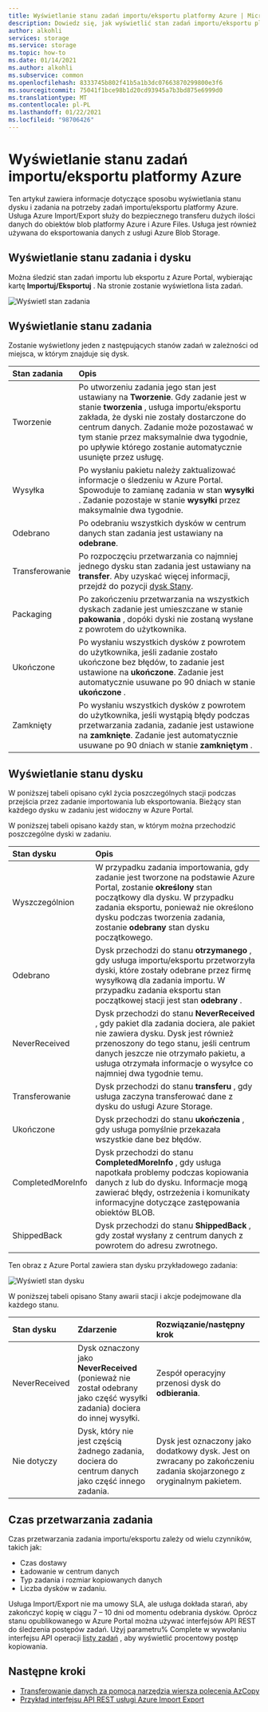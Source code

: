 ```yaml
---
title: Wyświetlanie stanu zadań importu/eksportu platformy Azure | Microsoft Docs
description: Dowiedz się, jak wyświetlić stan zadań importu/eksportu platformy Azure oraz używanych dysków. Poznaj czynniki wpływające na czas przetwarzania zadania.
author: alkohli
services: storage
ms.service: storage
ms.topic: how-to
ms.date: 01/14/2021
ms.author: alkohli
ms.subservice: common
ms.openlocfilehash: 8333745b802f41b5a1b3dc07663870299800e3f6
ms.sourcegitcommit: 75041f1bce98b1d20cd93945a7b3bd875e6999d0
ms.translationtype: MT
ms.contentlocale: pl-PL
ms.lasthandoff: 01/22/2021
ms.locfileid: "98706426"
---
```

# <a name="view-the-status-of-azure-importexport-jobs"></a>Wyświetlanie stanu zadań importu/eksportu platformy Azure

Ten artykuł zawiera informacje dotyczące sposobu wyświetlania stanu dysku i zadania na potrzeby zadań importu/eksportu platformy Azure. Usługa Azure Import/Export służy do bezpiecznego transferu dużych ilości danych do obiektów blob platformy Azure i Azure Files. Usługa jest również używana do eksportowania danych z usługi Azure Blob Storage.  

## <a name="view-job-and-drive-status"></a>Wyświetlanie stanu zadania i dysku
Można śledzić stan zadań importu lub eksportu z Azure Portal, wybierając kartę **Importuj/Eksportuj** . Na stronie zostanie wyświetlona lista zadań.

![Wyświetl stan zadania](./media/storage-import-export-service/jobstate.png)

## <a name="view-job-status"></a>Wyświetlanie stanu zadania

Zostanie wyświetlony jeden z następujących stanów zadań w zależności od miejsca, w którym znajduje się dysk.

| Stan zadania | Opis |
|:--- |:--- |
| Tworzenie | Po utworzeniu zadania jego stan jest ustawiany na **Tworzenie**. Gdy zadanie jest w stanie **tworzenia** , usługa importu/eksportu zakłada, że dyski nie zostały dostarczone do centrum danych. Zadanie może pozostawać w tym stanie przez maksymalnie dwa tygodnie, po upływie którego zostanie automatycznie usunięte przez usługę. |
| Wysyłka | Po wysłaniu pakietu należy zaktualizować informacje o śledzeniu w Azure Portal.  Spowoduje to zamianę zadania w stan **wysyłki** . Zadanie pozostaje w stanie **wysyłki** przez maksymalnie dwa tygodnie. 
| Odebrano | Po odebraniu wszystkich dysków w centrum danych stan zadania jest ustawiany na **odebrane**. |
| Transferowanie | Po rozpoczęciu przetwarzania co najmniej jednego dysku stan zadania jest ustawiany na **transfer**. Aby uzyskać więcej informacji, przejdź do pozycji [dysk Stany](#view-drive-status). |
| Packaging | Po zakończeniu przetwarzania na wszystkich dyskach zadanie jest umieszczane w stanie **pakowania** , dopóki dyski nie zostaną wysłane z powrotem do użytkownika. |
| Ukończone | Po wysłaniu wszystkich dysków z powrotem do użytkownika, jeśli zadanie zostało ukończone bez błędów, to zadanie jest ustawione na **ukończone**. Zadanie jest automatycznie usuwane po 90 dniach w stanie **ukończone** . |
| Zamknięty | Po wysłaniu wszystkich dysków z powrotem do użytkownika, jeśli wystąpią błędy podczas przetwarzania zadania, zadanie jest ustawione na **zamknięte**. Zadanie jest automatycznie usuwane po 90 dniach w stanie **zamkniętym** . |

## <a name="view-drive-status"></a>Wyświetlanie stanu dysku

W poniższej tabeli opisano cykl życia poszczególnych stacji podczas przejścia przez zadanie importowania lub eksportowania. Bieżący stan każdego dysku w zadaniu jest widoczny w Azure Portal.

W poniższej tabeli opisano każdy stan, w którym można przechodzić poszczególne dyski w zadaniu.

| Stan dysku | Opis |
|:--- |:--- |
| Wyszczególnion | W przypadku zadania importowania, gdy zadanie jest tworzone na podstawie Azure Portal, zostanie **określony** stan początkowy dla dysku. W przypadku zadania eksportu, ponieważ nie określono dysku podczas tworzenia zadania, zostanie **odebrany** stan dysku początkowego. |
| Odebrano | Dysk przechodzi do stanu **otrzymanego** , gdy usługa importu/eksportu przetworzyła dyski, które zostały odebrane przez firmę wysyłkową dla zadania importu. W przypadku zadania eksportu stan początkowej stacji jest stan **odebrany** . |
| NeverReceived | Dysk przechodzi do stanu **NeverReceived** , gdy pakiet dla zadania dociera, ale pakiet nie zawiera dysku. Dysk jest również przenoszony do tego stanu, jeśli centrum danych jeszcze nie otrzymało pakietu, a usługa otrzymała informacje o wysyłce co najmniej dwa tygodnie temu. |
| Transferowanie | Dysk przechodzi do stanu **transferu** , gdy usługa zaczyna transferować dane z dysku do usługi Azure Storage. |
| Ukończone | Dysk przechodzi do stanu **ukończenia** , gdy usługa pomyślnie przekazała wszystkie dane bez błędów.
| CompletedMoreInfo | Dysk przechodzi do stanu **CompletedMoreInfo** , gdy usługa napotkała problemy podczas kopiowania danych z lub do dysku. Informacje mogą zawierać błędy, ostrzeżenia i komunikaty informacyjne dotyczące zastępowania obiektów BLOB.
| ShippedBack | Dysk przechodzi do stanu **ShippedBack** , gdy został wysłany z centrum danych z powrotem do adresu zwrotnego. |

Ten obraz z Azure Portal zawiera stan dysku przykładowego zadania:

![Wyświetl stan dysku](./media/storage-import-export-service/drivestate.png)

W poniższej tabeli opisano Stany awarii stacji i akcje podejmowane dla każdego stanu.

| Stan dysku | Zdarzenie | Rozwiązanie/następny krok |
|:--- |:--- |:--- |
| NeverReceived | Dysk oznaczony jako **NeverReceived** (ponieważ nie został odebrany jako część wysyłki zadania) dociera do innej wysyłki. | Zespół operacyjny przenosi dysk do **odbierania**. |
| Nie dotyczy | Dysk, który nie jest częścią żadnego zadania, dociera do centrum danych jako część innego zadania. | Dysk jest oznaczony jako dodatkowy dysk. Jest on zwracany po zakończeniu zadania skojarzonego z oryginalnym pakietem. |

## <a name="time-to-process-job"></a>Czas przetwarzania zadania
Czas przetwarzania zadania importu/eksportu zależy od wielu czynników, takich jak:

-  Czas dostawy
-  Ładowanie w centrum danych
-  Typ zadania i rozmiar kopiowanych danych
-  Liczba dysków w zadaniu. 

Usługa Import/Export nie ma umowy SLA, ale usługa dokłada starań, aby zakończyć kopię w ciągu 7 – 10 dni od momentu odebrania dysków. Oprócz stanu opublikowanego w Azure Portal można używać interfejsów API REST do śledzenia postępów zadań. Użyj parametru% Complete w wywołaniu interfejsu API operacji [listy zadań](/previous-versions/azure/dn529083(v=azure.100)) , aby wyświetlić procentowy postęp kopiowania.


## <a name="next-steps"></a>Następne kroki

* [Transferowanie danych za pomocą narzędzia wiersza polecenia AzCopy](../storage/common/storage-use-azcopy-v10.md)
* [Przykład interfejsu API REST usługi Azure Import Export](https://github.com/Azure-Samples/storage-dotnet-import-export-job-management/)